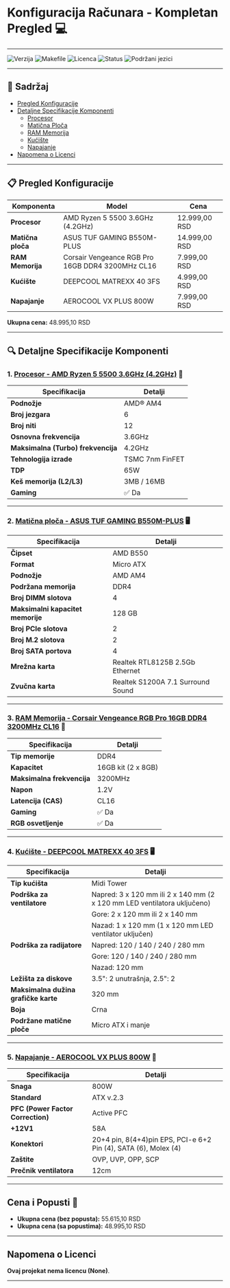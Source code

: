 # Konfiguracija Računara - Kompletan Pregled 💻

---

![Verzija](https://img.shields.io/badge/verzija-1.0.0-blue)
![Makefile](https://img.shields.io/badge/Makefile-dostupan-brightgreen)
![Licenca](https://img.shields.io/badge/licenca-None-lightgray)
![Status](https://img.shields.io/badge/status-aktivno-success)
![Podržani jezici](https://img.shields.io/badge/jezici-bash%20%7C%20markdown-blue)

---

## 📑 Sadržaj

- [Pregled Konfiguracije](#pregled-konfiguracije)
- [Detaljne Specifikacije Komponenti](#detaljne-specifikacije-komponenti)
  - [Procesor](#1-procesor---amd-ryzen-5-5500-36ghz-42ghz)
  - [Matična Ploča](#2-matična-ploča---asus-tuf-gaming-b550m-plus)
  - [RAM Memorija](#3-ram-memorija---corsair-vengeance-rgb-pro-16gb-ddr4-3200mhz-cl16)
  - [Kućište](#4-kućište---deepcool-matrexx-40-3fs)
  - [Napajanje](#5-napajanje---aerocool-vx-plus-800w)
- [Napomena o Licenci](#napomena-o-licenci)

---

## 📋 Pregled Konfiguracije

| Komponenta         | Model                                 | Cena           |
|--------------------|---------------------------------------|----------------|
| **Procesor**       | AMD Ryzen 5 5500 3.6GHz (4.2GHz)      | 12.999,00 RSD  |
| **Matična ploča**  | ASUS TUF GAMING B550M-PLUS            | 14.999,00 RSD  |
| **RAM Memorija**   | Corsair Vengeance RGB Pro 16GB DDR4 3200MHz CL16 | 7.999,00 RSD |
| **Kućište**        | DEEPCOOL MATREXX 40 3FS               | 4.999,00 RSD   | 
| **Napajanje**      | AEROCOOL VX PLUS 800W                 | 7.999,00 RSD   | 

**Ukupna cena:** 48.995,10 RSD  

---

## 🔍 Detaljne Specifikacije Komponenti

### 1. [Procesor - AMD Ryzen 5 5500 3.6GHz (4.2GHz)](https://gigatron.rs/procesori/amd-ryzen-5-5500-36ghz-42ghz-474434) 🚀

| Specifikacija                       | Detalji                       |
|-------------------------------------|-------------------------------|
| **Podnožje**                        | AMD® AM4                      |
| **Broj jezgara**                    | 6                             |
| **Broj niti**                       | 12                            |
| **Osnovna frekvencija**             | 3.6GHz                        |
| **Maksimalna (Turbo) frekvencija**  | 4.2GHz                        |
| **Tehnologija izrade**              | TSMC 7nm FinFET               |
| **TDP**                             | 65W                           |
| **Keš memorija (L2/L3)**            | 3MB / 16MB                    |
| **Gaming**                          | ✅ Da                         |

---

### 2. [Matična ploča - ASUS TUF GAMING B550M-PLUS](https://gigatron.rs/maticne-ploce/asus-tuf-gaming-b550mplus-365334) 🖥️

| Specifikacija                       | Detalji                       |
|-------------------------------------|-------------------------------|
| **Čipset**                          | AMD B550                      |
| **Format**                          | Micro ATX                     |
| **Podnožje**                        | AMD AM4                       |
| **Podržana memorija**               | DDR4                          |
| **Broj DIMM slotova**               | 4                             |
| **Maksimalni kapacitet memorije**   | 128 GB                        |
| **Broj PCIe slotova**               | 2                             |
| **Broj M.2 slotova**                | 2                             |
| **Broj SATA portova**               | 4                             |
| **Mrežna karta**                    | Realtek RTL8125B 2.5Gb Ethernet |
| **Zvučna karta**                    | Realtek S1200A 7.1 Surround Sound |

---

### 3. [RAM Memorija - Corsair Vengeance RGB Pro 16GB DDR4 3200MHz CL16](https://gigatron.rs/memorije/corsair-vengeance-rgb-pro-16gb-2-x-8gb-ddr4-dram-3200mhz-c16-cmw16gx4m2c3200c16-373079) 🌈

| Specifikacija                       | Detalji                       |
|-------------------------------------|-------------------------------|
| **Tip memorije**                    | DDR4                          |
| **Kapacitet**                       | 16GB kit (2 x 8GB)            |
| **Maksimalna frekvencija**          | 3200MHz                       |
| **Napon**                           | 1.2V                          |
| **Latencija (CAS)**                 | CL16                          |
| **Gaming**                          | ✅ Da                         |
| **RGB osvetljenje**                 | ✅ Da                         |

---

### 4. [Kućište - DEEPCOOL MATREXX 40 3FS](https://gigatron.rs/kucista/deepcool-matrexx-40-3fs-kuciste-486854) 🖥️

| Specifikacija                         | Detalji                       |
|---------------------------------------|-------------------------------|
| **Tip kućišta**                       | Midi Tower                    |
| **Podrška za ventilatore**            | Napred: 3 x 120 mm ili 2 x 140 mm (2 x 120 mm LED ventilatora uključeno) |
|                                       | Gore: 2 x 120 mm ili 2 x 140 mm |
|                                       | Nazad: 1 x 120 mm (1 x 120 mm LED ventilator uključen) |
| **Podrška za radijatore**             | Napred: 120 / 140 / 240 / 280 mm |
|                                       | Gore: 120 / 140 / 240 / 280 mm |
|                                       | Nazad: 120 mm                 |
| **Ležišta za diskove**                | 3.5": 2 unutrašnja, 2.5": 2   |
| **Maksimalna dužina grafičke karte**  | 320 mm                        |
| **Boja**                              | Crna                          |
| **Podržane matične ploče**            | Micro ATX i manje             |

---

### 5. [Napajanje - AEROCOOL VX PLUS 800W](https://gigatron.rs/napajanja/aerocool-vx-plus-800-napajanje-636839) 🔋

| Specifikacija                       | Detalji                       |
|-------------------------------------|-------------------------------|
| **Snaga**                           | 800W                          |
| **Standard**                        | ATX v.2.3                     |
| **PFC (Power Factor Correction)**   | Active PFC                    |
| **+12V1**                           | 58A                           |
| **Konektori**                       | 20+4 pin, 8(4+4)pin EPS, PCI-e 6+2 Pin (4), SATA (6), Molex (4) |
| **Zaštite**                         | OVP, UVP, OPP, SCP            |
| **Prečnik ventilatora**             | 12cm                          |

---

## Cena i Popusti 💸

- **Ukupna cena (bez popusta):** 55.615,10 RSD  
- **Ukupna cena (sa popustima):** 48.995,10 RSD  

---

## Napomena o Licenci

**Ovaj projekat nema licencu (None)**. 

---

